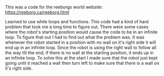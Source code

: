 This was a code for the reeborgs world website: https://reeborg.ca/reeborg.html

Learned to use while loops and functions. This code had a kind of hard problem that took me a long time to figure out. There were some cases where the robot's starting position would cause the code to be in an infinite loop. To figure that out I had to find out what the problem was. It was whenever the robot started in a position with no wall on it's right side it will end up in an infinite loop. Since the robot is using the right wall to follow all the way till the end, if there is no wall at the starting position, it ends up in an infinite loop. To solve this at the start I made sure that the robot just kept going until it reached a wall then turn left to make sure that there is a wall on it's right side. 